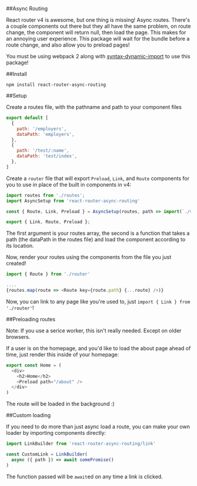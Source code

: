 
##Async Routing

React router v4 is awesome, but one thing is missing! Async routes. There's a couple components out there but they all have the same problem, on route change, the component will return null, then load the page. This makes for an annoying user experience. This package will wait for the bundle before a route change, and also allow you to preload pages!

You must be using webpack 2 along with [syntax-dynamic-import](https://webpack.js.org/guides/code-splitting-import/#usage-with-babel) to use this package!

##Install

```
npm install react-router-async-routing
```

##Setup

Create a routes file, with the pathname and path to your component files

```js
export default [
  {
    path: '/employers',
    dataPath: 'employers',
  },
  {
    path: '/test/:name',
    dataPath: 'test/index',
  },
]
```

Create a `router` file that will export `Preload`, `Link`, and `Route` components for you to use in place of the built in components in v4:

```js
import routes from './routes';
import AsyncSetup from 'react-router-async-routing'

const { Route, Link, Preload } = AsyncSetup(routes, path => import(`./views/${path}.js`));

export { Link, Route, Preload };

```

The first argument is your routes array, the second is a function that takes a path (the dataPath in the routes file) and load the component according to its location.

Now, render your routes using the components from the file you just created!

```js
import { Route } from './router'

....
{routes.map(route => <Route key={route.path} {...route} />)}

```

Now, you can link to any page like you're used to, just `import { Link } from './router'`!

##Preloading routes

Note: If you use a serice worker, this isn't really needed. Except on older browsers.

If a user is on the homepage, and you'd like to load the about page ahead of time, just render this inside of your homepage:

```js
export const Home = (
  <div>
    <h2>Home</h2>
    <Preload path="/about" />
  </div>  
)
```

The route will be loaded in the background :)


##Custom loading

If you need to do more than just async load a route, you can make your own loader by importing components directly:

```js
import LinkBuilder from 'react-router-async-routing/link'

const CustomLink = LinkBuilder(
  async ({ path }) => await somePromise()
)

```

The function passed will be `await`ed on any time a link is clicked.
